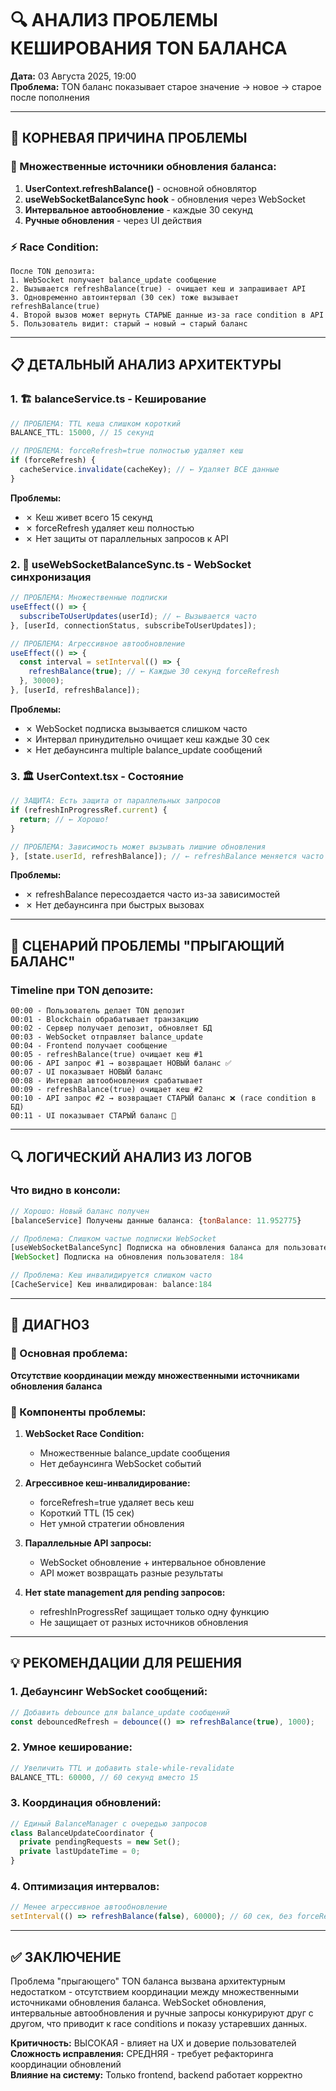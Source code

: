 # 🔍 АНАЛИЗ ПРОБЛЕМЫ КЕШИРОВАНИЯ TON БАЛАНСА

**Дата:** 03 Августа 2025, 19:00  
**Проблема:** TON баланс показывает старое значение → новое → старое после пополнения

---

## 🚨 **КОРНЕВАЯ ПРИЧИНА ПРОБЛЕМЫ**

### **🔄 Множественные источники обновления баланса:**

1. **UserContext.refreshBalance()** - основной обновлятор
2. **useWebSocketBalanceSync hook** - обновления через WebSocket
3. **Интервальное автообновление** - каждые 30 секунд
4. **Ручные обновления** - через UI действия

### **⚡ Race Condition:**

```
После TON депозита:
1. WebSocket получает balance_update сообщение
2. Вызывается refreshBalance(true) - очищает кеш и запрашивает API
3. Одновременно автоинтервал (30 сек) тоже вызывает refreshBalance(true)
4. Второй вызов может вернуть СТАРЫЕ данные из-за race condition в API
5. Пользователь видит: старый → новый → старый баланс
```

---

## 📋 **ДЕТАЛЬНЫЙ АНАЛИЗ АРХИТЕКТУРЫ**

### **1. 🏗️ balanceService.ts - Кеширование**

```typescript
// ПРОБЛЕМА: TTL кеша слишком короткий
BALANCE_TTL: 15000, // 15 секунд

// ПРОБЛЕМА: forceRefresh=true полностью удаляет кеш
if (forceRefresh) {
  cacheService.invalidate(cacheKey); // ← Удаляет ВСЕ данные
}
```

**Проблемы:**
- ✗ Кеш живет всего 15 секунд
- ✗ forceRefresh удаляет кеш полностью
- ✗ Нет защиты от параллельных запросов к API

### **2. 🔌 useWebSocketBalanceSync.ts - WebSocket синхронизация**

```typescript
// ПРОБЛЕМА: Множественные подписки
useEffect(() => {
  subscribeToUserUpdates(userId); // ← Вызывается часто
}, [userId, connectionStatus, subscribeToUserUpdates]);

// ПРОБЛЕМА: Агрессивное автообновление
useEffect(() => {
  const interval = setInterval(() => {
    refreshBalance(true); // ← Каждые 30 секунд forceRefresh
  }, 30000);
}, [userId, refreshBalance]);
```

**Проблемы:**
- ✗ WebSocket подписка вызывается слишком часто
- ✗ Интервал принудительно очищает кеш каждые 30 сек
- ✗ Нет дебаунсинга multiple balance_update сообщений

### **3. 🏛️ UserContext.tsx - Состояние**

```typescript
// ЗАЩИТА: Есть защита от параллельных запросов
if (refreshInProgressRef.current) {
  return; // ← Хорошо!
}

// ПРОБЛЕМА: Зависимость может вызывать лишние обновления
}, [state.userId, refreshBalance]); // ← refreshBalance меняется часто
```

**Проблемы:**
- ✗ refreshBalance пересоздается часто из-за зависимостей
- ✗ Нет дебаунсинга при быстрых вызовах

---

## 🎯 **СЦЕНАРИЙ ПРОБЛЕМЫ "ПРЫГАЮЩИЙ БАЛАНС"**

### **Timeline при TON депозите:**

```
00:00 - Пользователь делает TON депозит
00:01 - Blockchain обрабатывает транзакцию
00:02 - Сервер получает депозит, обновляет БД
00:03 - WebSocket отправляет balance_update
00:04 - Frontend получает сообщение
00:05 - refreshBalance(true) очищает кеш #1
00:06 - API запрос #1 → возвращает НОВЫЙ баланс ✅
00:07 - UI показывает НОВЫЙ баланс
00:08 - Интервал автообновления срабатывает
00:09 - refreshBalance(true) очищает кеш #2
00:10 - API запрос #2 → возвращает СТАРЫЙ баланс ❌ (race condition в БД)
00:11 - UI показывает СТАРЫЙ баланс 🚨
```

---

## 🔍 **ЛОГИЧЕСКИЙ АНАЛИЗ ИЗ ЛОГОВ**

### **Что видно в консоли:**

```javascript
// Хорошо: Новый баланс получен
[balanceService] Получены данные баланса: {tonBalance: 11.952775}

// Проблема: Слишком частые подписки WebSocket
[useWebSocketBalanceSync] Подписка на обновления баланса для пользователя: 184
[WebSocket] Подписка на обновления пользователя: 184

// Проблема: Кеш инвалидируется слишком часто
[CacheService] Кеш инвалидирован: balance:184
```

---

## 🎊 **ДИАГНОЗ**

### **🔴 Основная проблема:**
**Отсутствие координации между множественными источниками обновления баланса**

### **🔧 Компоненты проблемы:**

1. **WebSocket Race Condition:**
   - Множественные balance_update сообщения
   - Нет дебаунсинга WebSocket событий

2. **Агрессивное кеш-инвалидирование:**
   - forceRefresh=true удаляет весь кеш
   - Короткий TTL (15 сек)
   - Нет умной стратегии обновления

3. **Параллельные API запросы:**
   - WebSocket обновление + интервальное обновление
   - API может возвращать разные результаты

4. **Нет state management для pending запросов:**
   - refreshInProgressRef защищает только одну функцию
   - Не защищает от разных источников обновления

---

## 💡 **РЕКОМЕНДАЦИИ ДЛЯ РЕШЕНИЯ**

### **1. Дебаунсинг WebSocket сообщений:**
```typescript
// Добавить debounce для balance_update сообщений
const debouncedRefresh = debounce(() => refreshBalance(true), 1000);
```

### **2. Умное кеширование:**
```typescript
// Увеличить TTL и добавить stale-while-revalidate
BALANCE_TTL: 60000, // 60 секунд вместо 15
```

### **3. Координация обновлений:**
```typescript
// Единый BalanceManager с очередью запросов
class BalanceUpdateCoordinator {
  private pendingRequests = new Set();
  private lastUpdateTime = 0;
}
```

### **4. Оптимизация интервалов:**
```typescript
// Менее агрессивное автообновление
setInterval(() => refreshBalance(false), 60000); // 60 сек, без forceRefresh
```

---

## ✅ **ЗАКЛЮЧЕНИЕ**

Проблема "прыгающего" TON баланса вызвана архитектурным недостатком - отсутствием координации между множественными источниками обновления баланса. WebSocket обновления, интервальные автообновления и ручные запросы конкурируют друг с другом, что приводит к race conditions и показу устаревших данных.

**Критичность:** ВЫСОКАЯ - влияет на UX и доверие пользователей  
**Сложность исправления:** СРЕДНЯЯ - требует рефакторинга координации обновлений  
**Влияние на систему:** Только frontend, backend работает корректно